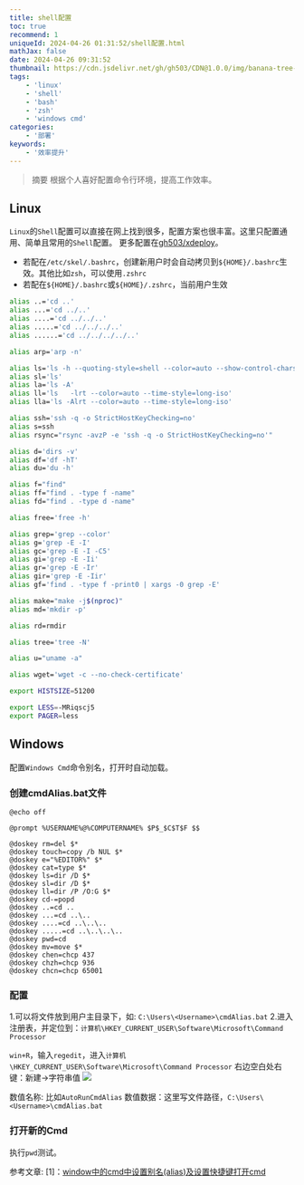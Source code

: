 ```yaml
---
title: shell配置
toc: true
recommend: 1
uniqueId: 2024-04-26 01:31:52/shell配置.html
mathJax: false
date: 2024-04-26 09:31:52
thumbnail: https://cdn.jsdelivr.net/gh/gh503/CDN@1.0.0/img/banana-tree-8067514_1920.jpg
tags:
    - 'linux'
    - 'shell'
    - 'bash'
    - 'zsh'
    - 'windows cmd'
categories:
    - '部署'
keywords:
    - '效率提升'
---
```

> 摘要
根据个人喜好配置命令行环境，提高工作效率。
<!-- more -->
## Linux

`Linux`的`Shell`配置可以直接在网上找到很多，配置方案也很丰富。这里只配置通用、简单且常用的`Shell`配置。
更多配置在[gh503/xdeploy](https://github.com/gh503/xdeploy/tree/master/linux/shell)。

- 若配在`/etc/skel/.bashrc`，创建新用户时会自动拷贝到`${HOME}/.bashrc`生效。其他比如`zsh`，可以使用`.zshrc`
- 若配在`${HOME}/.bashrc`或`${HOME}/.zshrc`，当前用户生效

```bash
alias ..='cd ..'
alias ...='cd ../..'
alias ....='cd ../../..'
alias .....='cd ../../../..'
alias ......='cd ../../../../..'

alias arp='arp -n'

alias ls='ls -h --quoting-style=shell --color=auto --show-control-chars'
alias sl='ls'
alias la='ls -A'
alias ll='ls   -lrt --color=auto --time-style=long-iso'
alias lla='ls -Alrt --color=auto --time-style=long-iso'

alias ssh='ssh -q -o StrictHostKeyChecking=no'
alias s=ssh
alias rsync="rsync -avzP -e 'ssh -q -o StrictHostKeyChecking=no'"

alias d='dirs -v'
alias df='df -hT'
alias du='du -h'

alias f="find"
alias ff="find . -type f -name"
alias fd="find . -type d -name"

alias free='free -h'

alias grep='grep --color'
alias g='grep -E -I'
alias gc='grep -E -I -C5'
alias gi='grep -E -Ii'
alias gr='grep -E -Ir'
alias gir='grep -E -Iir'
alias gf='find . -type f -print0 | xargs -0 grep -E'

alias make="make -j$(nproc)"
alias md='mkdir -p'

alias rd=rmdir

alias tree='tree -N'

alias u="uname -a"

alias wget='wget -c --no-check-certificate'

export HISTSIZE=51200

export LESS=-MRiqscj5
export PAGER=less
```

## Windows
配置`Windows Cmd`命令别名，打开时自动加载。

### 创建cmdAlias.bat文件
```batch
@echo off

@prompt %USERNAME%@%COMPUTERNAME% $P$_$C$T$F $$ 

@doskey rm=del $*
@doskey touch=copy /b NUL $*
@doskey e="%EDITOR%" $*
@doskey cat=type $*
@doskey ls=dir /D $*
@doskey sl=dir /D $*
@doskey ll=dir /P /O:G $*
@doskey cd-=popd
@doskey ..=cd ..
@doskey ...=cd ..\..
@doskey ....=cd ..\..\..
@doskey .....=cd ..\..\..\..
@doskey pwd=cd
@doskey mv=move $*
@doskey chen=chcp 437
@doskey chzh=chcp 936
@doskey chcn=chcp 65001
```

### 配置
1.可以将文件放到用户主目录下，如: `C:\Users\<Username>\cmdAlias.bat`
2.进入注册表，并定位到：`计算机\HKEY_CURRENT_USER\Software\Microsoft\Command Processor`

`win+R`，输入`regedit`，进入`计算机\HKEY_CURRENT_USER\Software\Microsoft\Command Processor`
右边空白处右键：新建->字符串值
![](https://cdn.jsdelivr.net/gh/gh503/CDN@1.0.0/shotimg/win-reg-alias.png)

数值名称: 比如`AutoRunCmdAlias`
数值数据：这里写文件路径，`C:\Users\<Username>\cmdAlias.bat`

### 打开新的Cmd
执行`pwd`测试。

参考文章:
[1]：[window中的cmd中设置别名(alias)及设置快捷键打开cmd](https://blog.csdn.net/YiRanZhiLiPoSui/article/details/83116819)
